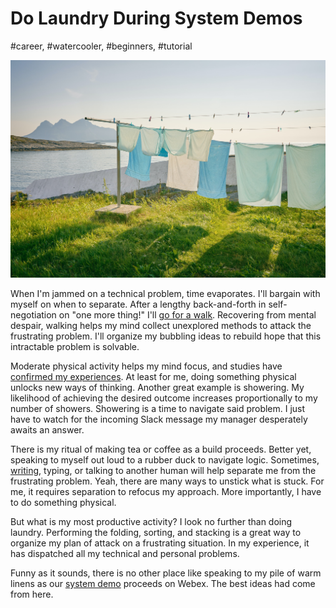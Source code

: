 # Do Laundry During System Demos
#career, #watercooler, #beginners, #tutorial

![Photo by Vidar Nordli-Mathisen on Unsplash](images/73-01.jpeg)

When I'm jammed on a technical problem, time evaporates. I'll bargain with myself on when to separate. After a lengthy back-and-forth in self-negotiation on "one more thing!" I'll [go for a walk](https://medium.com/@solidi/do-great-at-working-remotely-adbfe4b7452b). Recovering from mental despair, walking helps my mind collect unexplored methods to attack the frustrating problem. I'll organize my bubbling ideas to rebuild hope that this intractable problem is solvable.

Moderate physical activity helps my mind focus, and studies have [confirmed my experiences](https://studyfinds.org/shower-thoughts-great-ideas/). At least for me, doing something physical unlocks new ways of thinking. Another great example is showering. My likelihood of achieving the desired outcome increases proportionally to my number of showers. Showering is a time to navigate said problem. I just have to watch for the incoming Slack message my manager desperately awaits an answer.

There is my ritual of making tea or coffee as a build proceeds. Better yet, speaking to myself out loud to a rubber duck to navigate logic. Sometimes, [writing](https://dev.to/solidi/technically-considered-writing-3nng), typing, or talking to another human will help separate me from the frustrating problem. Yeah, there are many ways to unstick what is stuck. For me, it requires separation to refocus my approach. More importantly, I have to do something physical.

But what is my most productive activity? I look no further than doing laundry. Performing the folding, sorting, and stacking is a great way to organize my plan of attack on a frustrating situation. In my experience, it has dispatched all my technical and personal problems.

Funny as it sounds, there is no other place like speaking to my pile of warm linens as our [system demo](https://dev.to/solidi/how-to-crush-your-next-team-demo-2bb5) proceeds on Webex. The best ideas had come from here.
